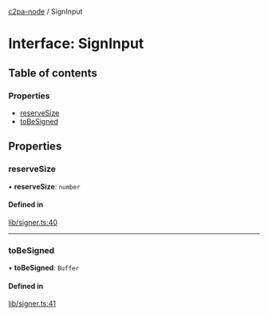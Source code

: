 [c2pa-node](../README.md) / SignInput

# Interface: SignInput

## Table of contents

### Properties

- [reserveSize](SignInput.md#reservesize)
- [toBeSigned](SignInput.md#tobesigned)

## Properties

### reserveSize

• **reserveSize**: `number`

#### Defined in

[lib/signer.ts:40](https://github.com/contentauth/c2pa-node/blob/3128344/js-src/lib/signer.ts#L40)

___

### toBeSigned

• **toBeSigned**: `Buffer`

#### Defined in

[lib/signer.ts:41](https://github.com/contentauth/c2pa-node/blob/3128344/js-src/lib/signer.ts#L41)
